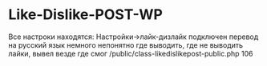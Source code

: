 # Like-Dislike-POST-WP
Все настроки находятся:
Настройки->лайк-дизлайк
подключен перевод на русский язык
немного непонятно где выводить, где не выводить лайки, вывел везде где смог 
/public/class-likedislikepost-public.php 106
